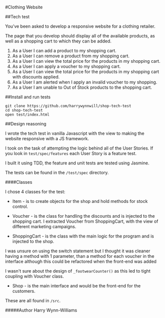 #Clothing Website

##Tech test

You’ve been asked to develop a responsive website for a clothing retailer.


The page that you develop should display all of the available products, as well as a shopping cart to which they can be added.


1. As a User I can add a product to my shopping cart.
2. As a User I can remove a product from my shopping cart.
3. As a User I can view the total price for the products in my shopping cart.
4. As a User I can apply a voucher to my shopping cart.
5. As a User I can view the total price for the products in my shopping cart with discounts applied.
6. As a User I am alerted when I apply an invalid voucher to my shopping.
7. As a User I am unable to Out of Stock products to the shopping cart.


##Install and run tests

```
git clone https://github.com/harrywynnwill/shop-tech-test
cd shop-tech-test
open test/index.html
```

##Design reasoning

I wrote the tech test in vanilla Javascript with the view to making the website responsive with a JS framework.

I took on the task of attempting the logic behind all of the User Stories.
If you look in `test/spec/features` each User Story is a feature test.

I built it using TDD, the feature and unit tests are tested using Jasmine.

The tests can be found in the `/test/spec` directory.

####Classes

I chose 4 classes for the test:

+  Item - is to create objects for the shop and hold methods for stock control.
+  Voucher - is the class for handling the discounts and is injected to the shopping cart.
  I extracted Voucher from ShoppingCart, with the view of different marketing campaigns.  

+  ShoppingCart - is the class with the main logic for the program and is injected to the shop.

  I was unsure on using the switch statement but I thought it was cleaner having a method with 1 parameter, than a method for each voucher in the interface although this could be refactored when the front-end was added

  I wasn't sure about the design of `_footwearCounter()` as this led to tight coupling with Voucher class.

+  Shop - is the main interface and would be the front-end for the customers.

These are all found in `/src`.

#####Author
Harry Wynn-Williams
